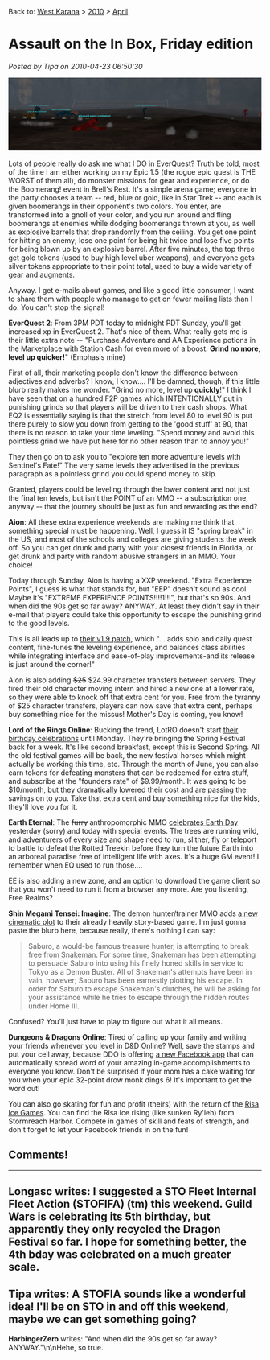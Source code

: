 Back to: [West Karana](/posts/westkarana.md) > [2010](/posts/2010/westkarana.md) > [April](./westkarana.md)
# Assault on the In Box, Friday edition

*Posted by Tipa on 2010-04-23 06:50:30*

![](../../../uploads/2010/04/eqgame-2010-04-10-20-48-38-69.jpg "Boomerang!")

Lots of people really do ask me what I DO in EverQuest? Truth be told, most of the time I am either working on my Epic 1.5 (the rogue epic quest is THE WORST of them all), do monster missions for gear and experience, or do the Boomerang! event in Brell's Rest. It's a simple arena game; everyone in the party chooses a team -- red, blue or gold, like in Star Trek -- and each is given boomerangs in their opponent's two colors. You enter, are transformed into a gnoll of your color, and you run around and fling boomerangs at enemies while dodging boomerangs thrown at you, as well as explosive barrels that drop randomly from the ceiling. You get one point for hitting an enemy; lose one point for being hit twice and lose five points for being blown up by an explosive barrel. After five minutes, the top three get gold tokens (used to buy high level uber weapons), and everyone gets silver tokens appropriate to their point total, used to buy a wide variety of gear and augments.

Anyway. I get e-mails about games, and like a good little consumer, I want to share them with people who manage to get on fewer mailing lists than I do. You can't stop the signal!

**EverQuest 2**: From 3PM PDT today to midnight PDT Sunday, you'll get increased xp in EverQuest 2. That's nice of them. What really gets me is their little extra note -- "Purchase Adventure and AA Experience potions in the Marketplace with Station Cash for even more of a boost. **Grind no more, level up quicker!**" (Emphasis mine)

First of all, their marketing people don't know the difference between adjectives and adverbs? I know, I know.... I'll be damned, though, if this little blurb really makes me wonder. "Grind no more, level up **quickly**!" I think I have seen that on a hundred F2P games which INTENTIONALLY put in punishing grinds so that players will be driven to their cash shops. What EQ2 is essentially saying is that the stretch from level 80 to level 90 is put there purely to slow you down from getting to the 'good stuff' at 90, that there is no reason to take your time leveling. "Spend money and avoid this pointless grind we have put here for no other reason than to annoy you!"

They then go on to ask you to "explore ten more adventure levels with Sentinel's Fate!" The very same levels they advertised in the previous paragraph as a pointless grind you could spend money to skip.

Granted, players could be leveling through the lower content and not just the final ten levels, but isn't the POINT of an MMO -- a subscription one, anyway -- that the journey should be just as fun and rewarding as the end?

**Aion**: All these extra experience weekends are making me think that something special must be happening. Well, I guess it IS "spring break" in the US, and most of the schools and colleges are giving students the week off. So you can get drunk and party with your closest friends in Florida, or get drunk and party with random abusive strangers in an MMO. Your choice!

Today through Sunday, Aion is having a XXP weekend. "Extra Experience Points", I guess is what that stands for, but "EEP" doesn't sound as cool. Maybe it's "EXTREME EXPERIENCE POINTS!!!!1!!!", but that's so 90s. And when did the 90s get so far away? ANYWAY. At least they didn't say in their e-mail that players could take this opportunity to escape the punishing grind to the good levels.

This is all leads up to [their v1.9 patch](http://na.aiononline.com/board/notices/view?articleID=251), which "... adds solo and daily quest content, fine-tunes the leveling experience, and balances class abilities while integrating interface and ease-of-play improvements-and its release is just around the corner!"

Aion is also adding ~~$25~~ $24.99 character transfers between servers. They fired their old character moving intern and hired a new one at a lower rate, so they were able to knock off that extra cent for you. Free from the tyranny of $25 character transfers, players can now save that extra cent, perhaps buy something nice for the missus! Mother's Day is coming, you know!

**Lord of the Rings Online**: Bucking the trend, LotRO doesn't start [their birthday celebrations](http://www.lotro.com/news/674-party-in-middle-earth/) until Monday. They're bringing the Spring Festival back for a week. It's like second breakfast, except this is Second Spring. All the old festival games will be back, the new festival horses which might actually be working this time, etc. Through the month of June, you can also earn tokens for defeating monsters that can be redeemed for extra stuff, and subscribe at the "founders rate" of $9.99/month. It was going to be $10/month, but they dramatically lowered their cost and are passing the savings on to you. Take that extra cent and buy something nice for the kids, they'll love you for it.

**Earth Eternal**: The ~~furry~~ anthropomorphic MMO [celebrates Earth Day](http://www.eartheternal.com/forums/Announcements/topics/Earth-Day-is-coming-April-22nd-and-23rd) yesterday (sorry) and today with special events. The trees are running wild, and adventurers of every size and shape need to run, slither, fly or teleport to battle to defeat the Rotted Treekin before they turn the future Earth into an arboreal paradise free of intelligent life with axes. It's a huge GM event! I remember when EQ used to run those....

EE is also adding a new zone, and an option to download the game client so that you won't need to run it from a browser any more. Are you listening, Free Realms?

**Shin Megami Tensei: Imagine**: The demon hunter/trainer MMO adds [a new cinematic plot](http://forums.aeriagames.com/viewtopic.php?p=6131215) to their already heavily story-based game. I'm just gonna paste the blurb here, because really, there's nothing I can say:


> Saburo, a would-be famous treasure hunter, is attempting to break free from Snakeman. For some time, Snakeman has been attempting to persuade Saburo into using his finely honed skills in service to Tokyo as a Demon Buster. All of Snakeman's attempts have been in vain, however; Saburo has been earnestly plotting his escape. In order for Saburo to escape Snakeman's clutches, he will be asking for your assistance while he tries to escape through the hidden routes under Home III.



Confused? You'll just have to play to figure out what it all means.

**Dungeons & Dragons Online**: Tired of calling up your family and writing your friends whenever you level in D&D Online? Well, save the stamps and put your cell away, because DDO is offering [a new Facebook app](http://www.ddo.com/news/909-ddo-playerfeed/) that can automatically spread word of your amazing in-game accomplishments to everyone you know. Don't be surprised if your mom has a cake waiting for you when your epic 32-point drow monk dings 6! It's important to get the word out!

You can also go skating for fun and profit (theirs) with the return of the [Risa Ice Games](http://www.ddo.com/news/969-risia-ice-games-return/). You can find the Risa Ice rising (like sunken Ry'leh) from Stormreach Harbor. Compete in games of skill and feats of strength, and don't forget to let your Facebook friends in on the fun!


## Comments!
---
**Longasc** writes: I suggested a STO Fleet Internal Fleet Action (STOFIFA) (tm) this weekend. Guild Wars is celebrating its 5th birthday, but apparently they only recycled the Dragon Festival so far. I hope for something better, the 4th bday was celebrated on a much greater scale.
---
**Tipa** writes: A STOFIA sounds like a wonderful idea! I'll be on STO in and off this weekend, maybe we can get something going?
---
**HarbingerZero** writes: "And when did the 90s get so far away? ANYWAY."\n\nHehe, so true.
